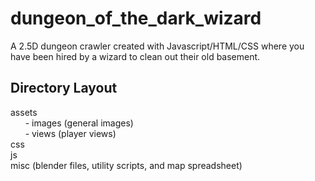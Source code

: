 # dungeon_of_the_dark_wizard
A 2.5D dungeon crawler created with Javascript/HTML/CSS where you have been hired by a wizard to clean out their old basement.

## Directory Layout
assets</br>
&nbsp;&nbsp;&nbsp;&nbsp;&nbsp;&nbsp;\- images (general images)</br>
&nbsp;&nbsp;&nbsp;&nbsp;&nbsp;&nbsp;\- views  (player views)</br>
css</br>
js</br>
misc (blender files, utility scripts, and map spreadsheet)
